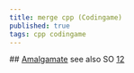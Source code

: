 ```yaml
---
title: merge cpp (Codingame)
published: true
tags: cpp codingame
---
```

## [Amalgamate](https://github.com/vinniefalco/Amalgamate/)
see also SO [1](https://stackoverflow.com/questions/2719311/tool-to-create-an-amalgamation-combine-all-source-files-of-a-library-into-one-fo)[2](https://stackoverflow.com/questions/5995773/merge-c-files-into-a-single-source-file)
